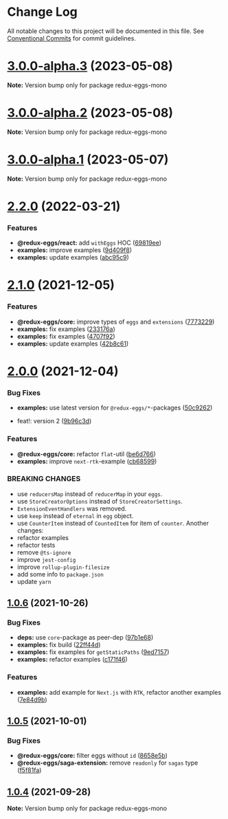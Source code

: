 # Change Log

All notable changes to this project will be documented in this file.
See [Conventional Commits](https://conventionalcommits.org) for commit guidelines.

# [3.0.0-alpha.3](https://github.com/fostyfost/redux-eggs/compare/v3.0.0-alpha.2...v3.0.0-alpha.3) (2023-05-08)

**Note:** Version bump only for package redux-eggs-mono

# [3.0.0-alpha.2](https://github.com/fostyfost/redux-eggs/compare/v3.0.0-alpha.1...v3.0.0-alpha.2) (2023-05-08)

**Note:** Version bump only for package redux-eggs-mono

# [3.0.0-alpha.1](https://github.com/fostyfost/redux-eggs/compare/v3.0.0-alpha.0...v3.0.0-alpha.1) (2023-05-07)

**Note:** Version bump only for package redux-eggs-mono

# [2.2.0](https://github.com/fostyfost/redux-eggs/compare/v2.1.0...v2.2.0) (2022-03-21)

### Features

- **@redux-eggs/react:** add `withEggs` HOC ([69819ee](https://github.com/fostyfost/redux-eggs/commit/69819eea2f8f52b61b84fd6dd8d793de57884f94))
- **examples:** improve examples ([9d409f8](https://github.com/fostyfost/redux-eggs/commit/9d409f835d46ad786562777e77a10a0d560b930d))
- **examples:** update examples ([abc95c9](https://github.com/fostyfost/redux-eggs/commit/abc95c9c8dc56d3d15a384572798a09cf9067438))

# [2.1.0](https://github.com/fostyfost/redux-eggs/compare/v2.0.0...v2.1.0) (2021-12-05)

### Features

- **@redux-eggs/core:** improve types of `eggs` and `extensions` ([7773229](https://github.com/fostyfost/redux-eggs/commit/77732292feaee0e3ddf741e42f57dacdc94f51b2))
- **examples:** fix examples ([233176a](https://github.com/fostyfost/redux-eggs/commit/233176a46f897fe11de35fa6bff8f722b0c15d7a))
- **examples:** fix examples ([4707f92](https://github.com/fostyfost/redux-eggs/commit/4707f924deb7da84ebd7eb0a59ec2807b509c43f))
- **examples:** update examples ([42b8c61](https://github.com/fostyfost/redux-eggs/commit/42b8c611c3e8bdd4f16b36ddb2602b3f70433ff0))

# [2.0.0](https://github.com/fostyfost/redux-eggs/compare/v1.0.6...v2.0.0) (2021-12-04)

### Bug Fixes

- **examples:** use latest version for `@redux-eggs/*`-packages ([50c9262](https://github.com/fostyfost/redux-eggs/commit/50c92627aeaf3c623a7b5d4ac6016c28d937e64c))

- feat!: version 2 ([9b96c3d](https://github.com/fostyfost/redux-eggs/commit/9b96c3d764513b68938fffebe785b0d9dd015a50))

### Features

- **@redux-eggs/core:** refactor `flat`-util ([be6d766](https://github.com/fostyfost/redux-eggs/commit/be6d7665d49552bf19d54bc81556e23e2c6dd048))
- **examples:** improve `next-rtk`-example ([cb68599](https://github.com/fostyfost/redux-eggs/commit/cb68599b03170276182e29f00ba4a62c84e7b2c9))

### BREAKING CHANGES

- use `reducersMap` instead of `reducerMap` in your `eggs`.
- use `StoreCreatorOptions` instead of `StoreCreatorSettings`.
- `ExtensionEventHandlers` was removed.
- use `keep` instead of `eternal` in `egg` object.
- use `CounterItem` instead of `CountedItem` for item of `counter`.
  Another changes:
- refactor examples
- refactor tests
- remove `@ts-ignore`
- improve `jest-config`
- improve `rollup-plugin-filesize`
- add some info to `package.json`
- update `yarn`

## [1.0.6](https://github.com/fostyfost/redux-eggs/compare/v1.0.5...v1.0.6) (2021-10-26)

### Bug Fixes

- **deps:** use `core`-package as peer-dep ([97b1e68](https://github.com/fostyfost/redux-eggs/commit/97b1e688a90493cec34989b8d906ab6628a6a232))
- **examples:** fix build ([22ff44d](https://github.com/fostyfost/redux-eggs/commit/22ff44de6d3184f5ed8cb8f93a9759b2f986e5da))
- **examples:** fix examples for `getStaticPaths` ([9ed7157](https://github.com/fostyfost/redux-eggs/commit/9ed715752a2c105564d39784cffb8f9803a71e17))
- **examples:** refactor examples ([c171f46](https://github.com/fostyfost/redux-eggs/commit/c171f46df1a625c5d120584ccc23453b092755e1))

### Features

- **examples:** add example for `Next.js` with `RTK`, refactor another examples ([7e84d9b](https://github.com/fostyfost/redux-eggs/commit/7e84d9bd3536690d79bf5253e176b8e9e5222236))

## [1.0.5](https://github.com/fostyfost/redux-eggs/compare/v1.0.4...v1.0.5) (2021-10-01)

### Bug Fixes

- **@redux-eggs/core:** filter eggs without `id` ([8658e5b](https://github.com/fostyfost/redux-eggs/commit/8658e5bc2ecc979018db3d449fc0c928529c36e1))
- **@redux-eggs/saga-extension:** remove `readonly` for `sagas` type ([f5f81fa](https://github.com/fostyfost/redux-eggs/commit/f5f81fa95e6bdce43f918505bca26149b9264631))

## [1.0.4](https://github.com/fostyfost/redux-eggs/compare/v1.0.3...v1.0.4) (2021-09-28)

**Note:** Version bump only for package redux-eggs-mono
